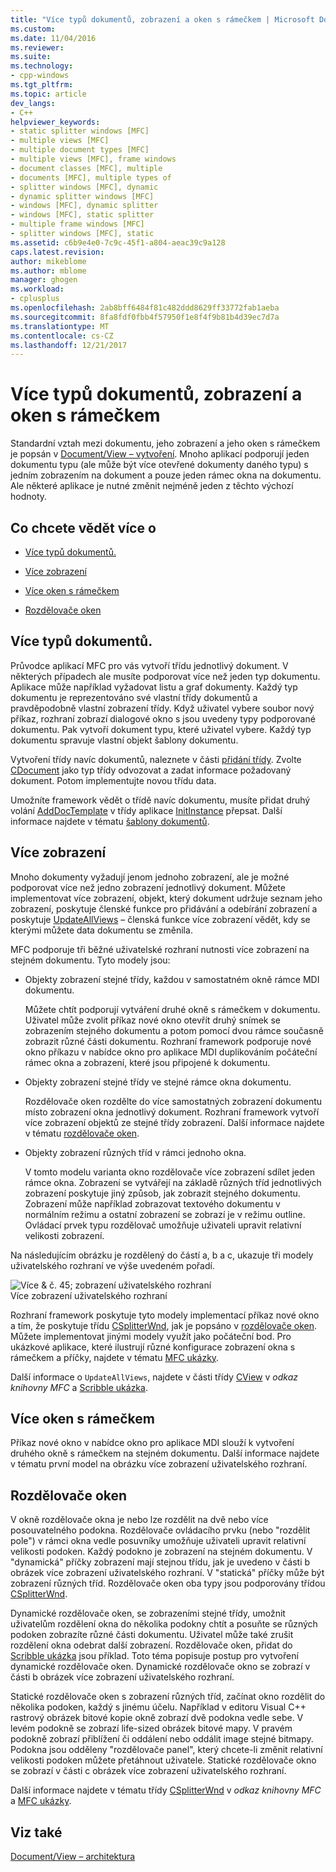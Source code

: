 ```yaml
---
title: "Více typů dokumentů, zobrazení a oken s rámečkem | Microsoft Docs"
ms.custom: 
ms.date: 11/04/2016
ms.reviewer: 
ms.suite: 
ms.technology:
- cpp-windows
ms.tgt_pltfrm: 
ms.topic: article
dev_langs:
- C++
helpviewer_keywords:
- static splitter windows [MFC]
- multiple views [MFC]
- multiple document types [MFC]
- multiple views [MFC], frame windows
- document classes [MFC], multiple
- documents [MFC], multiple types of
- splitter windows [MFC], dynamic
- dynamic splitter windows [MFC]
- windows [MFC], dynamic splitter
- windows [MFC], static splitter
- multiple frame windows [MFC]
- splitter windows [MFC], static
ms.assetid: c6b9e4e0-7c9c-45f1-a804-aeac39c9a128
caps.latest.revision: 
author: mikeblome
ms.author: mblome
manager: ghogen
ms.workload:
- cplusplus
ms.openlocfilehash: 2ab8bff6484f81c482ddd8629ff33772fab1aeba
ms.sourcegitcommit: 8fa8fdf0fbb4f57950f1e8f4f9b81b4d39ec7d7a
ms.translationtype: MT
ms.contentlocale: cs-CZ
ms.lasthandoff: 12/21/2017
---
```

# <a name="multiple-document-types-views-and-frame-windows"></a>Více typů dokumentů, zobrazení a oken s rámečkem
Standardní vztah mezi dokumentu, jeho zobrazení a jeho oken s rámečkem je popsán v [Document/View – vytvoření](../mfc/document-view-creation.md). Mnoho aplikací podporují jeden dokumentu typu (ale může být více otevřené dokumenty daného typu) s jedním zobrazením na dokument a pouze jeden rámec okna na dokumentu. Ale některé aplikace je nutné změnit nejméně jeden z těchto výchozí hodnoty.  
  
## <a name="what-do-you-want-to-know-more-about"></a>Co chcete vědět více o  
  
-   [Více typů dokumentů.](#_core_multiple_document_types)  
  
-   [Více zobrazení](#_core_multiple_views)  
  
-   [Více oken s rámečkem](#_core_multiple_frame_windows)  
  
-   [Rozdělovače oken](#_core_splitter_windows)  
  
##  <a name="_core_multiple_document_types"></a>Více typů dokumentů.  
 Průvodce aplikací MFC pro vás vytvoří třídu jednotlivý dokument. V některých případech ale musíte podporovat více než jeden typ dokumentu. Aplikace může například vyžadovat listu a graf dokumenty. Každý typ dokumentu je reprezentováno své vlastní třídy dokumentů a pravděpodobně vlastní zobrazení třídy. Když uživatel vybere soubor nový příkaz, rozhraní zobrazí dialogové okno s jsou uvedeny typy podporované dokumentu. Pak vytvoří dokument typu, které uživatel vybere. Každý typ dokumentu spravuje vlastní objekt šablony dokumentu.  
  
 Vytvoření třídy navíc dokumentů, naleznete v části [přidání třídy](../ide/adding-a-class-visual-cpp.md). Zvolte [CDocument](../mfc/reference/cdocument-class.md) jako typ třídy odvozovat a zadat informace požadovaný dokument. Potom implementujte novou třídu data.  
  
 Umožníte framework vědět o třídě navíc dokumentu, musíte přidat druhý volání [AddDocTemplate](../mfc/reference/cwinapp-class.md#adddoctemplate) v třídy aplikace [InitInstance](../mfc/reference/cwinapp-class.md#initinstance) přepsat. Další informace najdete v tématu [šablony dokumentů](../mfc/document-templates-and-the-document-view-creation-process.md).  
  
##  <a name="_core_multiple_views"></a>Více zobrazení  
 Mnoho dokumenty vyžadují jenom jednoho zobrazení, ale je možné podporovat více než jedno zobrazení jednotlivý dokument. Můžete implementovat více zobrazení, objekt, který dokument udržuje seznam jeho zobrazení, poskytuje členské funkce pro přidávání a odebírání zobrazení a poskytuje [UpdateAllViews](../mfc/reference/cdocument-class.md#updateallviews) – členská funkce více zobrazení vědět, kdy se kterými můžete data dokumentu se změnila.  
  
 MFC podporuje tři běžné uživatelské rozhraní nutnosti více zobrazení na stejném dokumentu. Tyto modely jsou:  
  
-   Objekty zobrazení stejné třídy, každou v samostatném okně rámce MDI dokumentu.  
  
     Můžete chtít podporují vytváření druhé okně s rámečkem v dokumentu. Uživatel může zvolit příkaz nové okno otevřít druhý snímek se zobrazením stejného dokumentu a potom pomocí dvou rámce současně zobrazit různé části dokumentu. Rozhraní framework podporuje nové okno příkazu v nabídce okno pro aplikace MDI duplikováním počáteční rámec okna a zobrazení, které jsou připojené k dokumentu.  
  
-   Objekty zobrazení stejné třídy ve stejné rámce okna dokumentu.  
  
     Rozdělovače oken rozdělte do více samostatných zobrazení dokumentu místo zobrazení okna jednotlivý dokument. Rozhraní framework vytvoří více zobrazení objektů ze stejné třídy zobrazení. Další informace najdete v tématu [rozdělovače oken](#_core_splitter_windows).  
  
-   Objekty zobrazení různých tříd v rámci jednoho okna.  
  
     V tomto modelu varianta okno rozdělovače více zobrazení sdílet jeden rámce okna. Zobrazení se vytvářejí na základě různých tříd jednotlivých zobrazení poskytuje jiný způsob, jak zobrazit stejného dokumentu. Zobrazení může například zobrazovat textového dokumentu v normálním režimu a ostatní zobrazení se zobrazí je v režimu outline. Ovládací prvek typu rozdělovač umožňuje uživateli upravit relativní velikosti zobrazení.  
  
 Na následujícím obrázku je rozdělený do částí a, b a c, ukazuje tři modely uživatelského rozhraní ve výše uvedeném pořadí.  
  
 ![Více & č. 45; zobrazení uživatelského rozhraní](../mfc/media/vc37a71.gif "vc37a71")  
Více zobrazení uživatelského rozhraní  
  
 Rozhraní framework poskytuje tyto modely implementací příkaz nové okno a tím, že poskytuje třídu [CSplitterWnd](../mfc/reference/csplitterwnd-class.md), jak je popsáno v [rozdělovače oken](#_core_splitter_windows). Můžete implementovat jinými modely využít jako počáteční bod. Pro ukázkové aplikace, které ilustrují různé konfigurace zobrazení okna s rámečkem a příčky, najdete v tématu [MFC ukázky](../visual-cpp-samples.md).  
  
 Další informace o `UpdateAllViews`, najdete v části třídy [CView](../mfc/reference/cview-class.md) v *odkaz knihovny MFC* a [Scribble ukázka](../visual-cpp-samples.md).  
  
##  <a name="_core_multiple_frame_windows"></a>Více oken s rámečkem  
 Příkaz nové okno v nabídce okno pro aplikace MDI slouží k vytvoření druhého okně s rámečkem na stejném dokumentu. Další informace najdete v tématu první model na obrázku více zobrazení uživatelského rozhraní.  
  
##  <a name="_core_splitter_windows"></a>Rozdělovače oken  
 V okně rozdělovače okna je nebo lze rozdělit na dvě nebo více posouvatelného podokna. Rozdělovače ovládacího prvku (nebo "rozdělit pole") v rámci okna vedle posuvníky umožňuje uživateli upravit relativní velikosti podoken. Každý podokno je zobrazení na stejném dokumentu. V "dynamická" příčky zobrazení mají stejnou třídu, jak je uvedeno v části b obrázek více zobrazení uživatelského rozhraní. V "statická" příčky může být zobrazení různých tříd. Rozdělovače oken oba typy jsou podporovány třídou [CSplitterWnd](../mfc/reference/csplitterwnd-class.md).  
  
 Dynamické rozdělovače oken, se zobrazeními stejné třídy, umožnit uživatelům rozdělení okna do několika podokny chtít a posuňte se různých podoken zobrazíte různé části dokumentu. Uživatel může také zrušit rozdělení okna odebrat další zobrazení. Rozdělovače oken, přidat do [Scribble ukázka](../visual-cpp-samples.md) jsou příklad. Toto téma popisuje postup pro vytvoření dynamické rozdělovače oken. Dynamické rozdělovače okno se zobrazí v části b obrázek více zobrazení uživatelského rozhraní.  
  
 Statické rozdělovače oken s zobrazení různých tříd, začínat okno rozdělit do několika podoken, každý s jinému účelu. Například v editoru Visual C++ rastrový obrázek bitové kopie okně zobrazí dvě podokna vedle sebe. V levém podokně se zobrazí life-sized obrázek bitové mapy. V pravém podokně zobrazí přiblížení či oddálení nebo oddálit image stejné bitmapy. Podokna jsou odděleny "rozdělovače panel", který chcete-li změnit relativní velikosti podoken můžete přetáhnout uživatele. Statické rozdělovače okno se zobrazí v části c obrázek více zobrazení uživatelského rozhraní.  
  
 Další informace najdete v tématu třídy [CSplitterWnd](../mfc/reference/csplitterwnd-class.md) v *odkaz knihovny MFC* a [MFC ukázky](../visual-cpp-samples.md).  
  
## <a name="see-also"></a>Viz také  
 [Document/View – architektura](../mfc/document-view-architecture.md)

